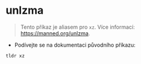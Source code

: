 # unlzma

> Tento příkaz je aliasem pro `xz`.
> Více informací: <https://manned.org/unlzma>.

- Podívejte se na dokumentaci původního příkazu:

`tldr xz`
